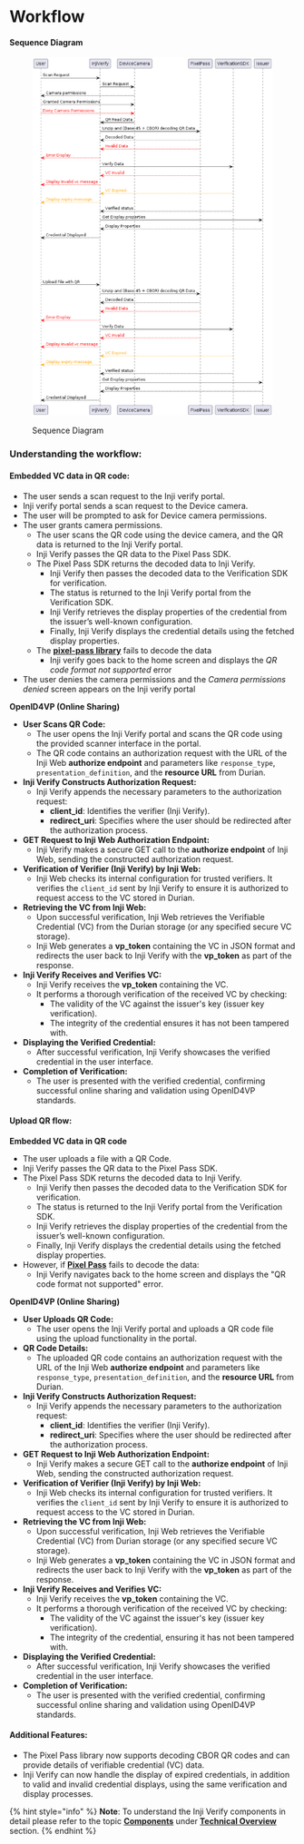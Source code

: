 # Workflow

#### **Sequence Diagram**

<figure><img src="../../.gitbook/assets/inji-verify-workflow-sequence-diagram (1).png" alt="" width="563"><figcaption><p>Sequence Diagram</p></figcaption></figure>

### **Understanding the workflow**:

#### **Embedded VC data in QR code:**

* The user sends a scan request to the Inji verify portal.
* Inji verify portal sends a scan request to the Device camera.
* The user will be prompted to ask for Device camera permissions.
* The user grants camera permissions.
  * The user scans the QR code using the device camera, and the QR data is returned to the Inji Verify portal.
  * Inji Verify passes the QR data to the Pixel Pass SDK.
  * The Pixel Pass SDK returns the decoded data to Inji Verify.
    * Inji Verify then passes the decoded data to the Verification SDK for verification.
    * The status is returned to the Inji Verify portal from the Verification SDK.
    * Inji Verify retrieves the display properties of the credential from the issuer’s well-known configuration.
    * Finally, Inji Verify displays the credential details using the fetched display properties.
  * The [**pixel-pass library**](https://www.npmjs.com/package/@mosip/pixelpass/v/0.1.6) fails to decode the data
    * Inji verify goes back to the home screen and displays the _QR code format not supported_ error
* The user denies the camera permissions and the _Camera permissions denied_ screen appears on the Inji verify portal



**OpenID4VP (Online Sharing)**

* **User Scans QR Code:**
  * The user opens the Inji Verify portal and scans the QR code using the provided scanner interface in the portal.
  * The QR code contains an authorization request with the URL of the Inji Web **authorize endpoint** and parameters like `response_type`, `presentation_definition`, and the **resource URL** from Durian.
* **Inji Verify Constructs Authorization Request:**
  * Inji Verify appends the necessary parameters to the authorization request:
    * **client\_id**: Identifies the verifier (Inji Verify).
    * **redirect\_uri**: Specifies where the user should be redirected after the authorization process.
* **GET Request to Inji Web Authorization Endpoint:**
  * Inji Verify makes a secure GET call to the **authorize endpoint** of Inji Web, sending the constructed authorization request.
* **Verification of Verifier (Inji Verify) by Inji Web:**
  * Inji Web checks its internal configuration for trusted verifiers. It verifies the `client_id` sent by Inji Verify to ensure it is authorized to request access to the VC stored in Durian.
* **Retrieving the VC from Inji Web:**
  * Upon successful verification, Inji Web retrieves the Verifiable Credential (VC) from the Durian storage (or any specified secure VC storage).
  * Inji Web generates a **vp\_token** containing the VC in JSON format and redirects the user back to Inji Verify with the **vp\_token** as part of the response.
* **Inji Verify Receives and Verifies VC:**
  * Inji Verify receives the **vp\_token** containing the VC.
  * It performs a thorough verification of the received VC by checking:
    * The validity of the VC against the issuer's key (issuer key verification).
    * The integrity of the credential ensures it has not been tampered with.
* **Displaying the Verified Credential:**
  * After successful verification, Inji Verify showcases the verified credential in the user interface.
* **Completion of Verification:**
  * The user is presented with the verified credential, confirming successful online sharing and validation using OpenID4VP standards.



#### **Upload QR flow:**

**Embedded VC data in QR code**

* The user uploads a file with a QR Code.
* Inji Verify passes the QR data to the Pixel Pass SDK.
* The Pixel Pass SDK returns the decoded data to Inji Verify.
  * Inji Verify then passes the decoded data to the Verification SDK for verification.
  * The status is returned to the Inji Verify portal from the Verification SDK.
  * Inji Verify retrieves the display properties of the credential from the issuer’s well-known configuration.
  * Finally, Inji Verify displays the credential details using the fetched display properties.
* However, if [**Pixel Pass**](https://www.npmjs.com/package/@mosip/pixelpass/v/0.1.6) fails to decode the data:
  * Inji Verify navigates back to the home screen and displays the "QR code format not supported" error.

**OpenID4VP (Online Sharing)**

* **User Uploads QR Code:**
  * The user opens the Inji Verify portal and uploads a QR code file using the upload functionality in the portal.
* **QR Code Details:**
  * The uploaded QR code contains an authorization request with the URL of the Inji Web **authorize endpoint** and parameters like `response_type`, `presentation_definition`, and the **resource URL** from Durian.
* **Inji Verify Constructs Authorization Request:**
  * Inji Verify appends the necessary parameters to the authorization request:
    * **client\_id**: Identifies the verifier (Inji Verify).
    * **redirect\_uri**: Specifies where the user should be redirected after the authorization process.
* **GET Request to Inji Web Authorization Endpoint:**
  * Inji Verify makes a secure GET call to the **authorize endpoint** of Inji Web, sending the constructed authorization request.
* **Verification of Verifier (Inji Verify) by Inji Web:**
  * Inji Web checks its internal configuration for trusted verifiers. It verifies the `client_id` sent by Inji Verify to ensure it is authorized to request access to the VC stored in Durian.
* **Retrieving the VC from Inji Web:**
  * Upon successful verification, Inji Web retrieves the Verifiable Credential (VC) from Durian storage (or any specified secure VC storage).
  * Inji Web generates a **vp\_token** containing the VC in JSON format and redirects the user back to Inji Verify with the **vp\_token** as part of the response.
* **Inji Verify Receives and Verifies VC:**
  * Inji Verify receives the **vp\_token** containing the VC.
  * It performs a thorough verification of the received VC by checking:
    * The validity of the VC against the issuer's key (issuer key verification).
    * The integrity of the credential, ensuring it has not been tampered with.
* **Displaying the Verified Credential:**
  * After successful verification, Inji Verify showcases the verified credential in the user interface.
* **Completion of Verification:**
  * The user is presented with the verified credential, confirming successful online sharing and validation using OpenID4VP standards.

#### Additional Features:

* The Pixel Pass library now supports decoding CBOR QR codes and can provide details of verifiable credential (VC) data.
* Inji Verify can now handle the display of expired credentials, in addition to valid and invalid credential displays, using the same verification and display processes.

{% hint style="info" %}
**Note**: To understand the Inji Verify components in detail please refer to the topic [**Components**](../technical-overview/components.md) under [**Technical Overview**](../technical-overview/) section.
{% endhint %}
